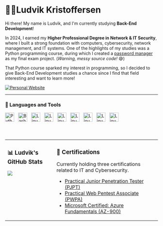 <h1 align="left">👨🏼Ludvik Kristoffersen</h1>

Hi there! My name is Ludvik, and I'm currently studying **Back-End Development**!

In 2024, I earned my **Higher Professional Degree in Network & IT Security**, where I built a strong foundation with computers, cybersecurity, network management, and IT systems. One of the highlights of my studies was a Python programming course, during which I created a [password manager](https://github.com/luddekn/lock-and-key) as my final exam project. (*Warning, messy source code!* 😅)

That Python course sparked my interest in programming, so I decided to give Back-End Development studies a chance since I find that field interesting and want to learn more!

<p align="left">
  <a href="https://luddekn.github.io/">
    <img src="https://custom-icon-badges.demolab.com/badge/-VISIT%20MY%20WEBSITE!-blue?style=for-the-badge&logo=browser&logoColor=white" alt="Personal Website"/>
  </a>
</p>

---

### 🧰 Languages and Tools

<img align="left" alt="Python" width="30px" style="padding-right:10px;" src="https://cdn.jsdelivr.net/gh/devicons/devicon@latest/icons/python/python-original.svg" />
<img align="left" alt="Bash" width="30px" style="padding-right:10px;" src="https://cdn.jsdelivr.net/gh/devicons/devicon@latest/icons/bash/bash-original.svg" />
<img align="left" alt="Linux" width="30px" style="padding-right:10px;" src="https://cdn.jsdelivr.net/gh/devicons/devicon@latest/icons/mysql/mysql-original.svg" />
<img align="left" alt="Linux" width="30px" style="padding-right:10px;" src="https://cdn.jsdelivr.net/gh/devicons/devicon@latest/icons/javascript/javascript-original.svg" />
<img align="left" alt="Linux" width="30px" style="padding-right:10px;" src="https://cdn.jsdelivr.net/gh/devicons/devicon@latest/icons/html5/html5-plain.svg" />
<img align="left" alt="Linux" width="30px" style="padding-right:10px;" src="https://cdn.jsdelivr.net/gh/devicons/devicon@latest/icons/css3/css3-plain.svg" />
<img align="left" alt="Linux" width="30px" style="padding-right:10px;" src="https://cdn.jsdelivr.net/gh/devicons/devicon@latest/icons/vscode/vscode-original.svg" />
<img align="left" alt="Linux" width="30px" style="padding-right:10px;" src="https://cdn.jsdelivr.net/gh/devicons/devicon@latest/icons/linux/linux-original.svg" />
<img align="left" alt="Linux" width="30px" style="padding-right:10px;" src="https://cdn.jsdelivr.net/gh/devicons/devicon@latest/icons/git/git-original.svg" />

<br/>

#
<table width="100%">
  <tr>
    <td style="vertical-align: top;">
      <h3>📊 Ludvik's GitHub Stats</h3>
      <picture>
        <source srcset="https://github-readme-stats.vercel.app/api?username=luddekn&show_icons=true&hide_border=true&hide_title=true&text_color=ffffff&bg_color=00000000&icon_color=ffffff&ring_color=ffffff&disable_animations=true" media="(prefers-color-scheme: dark)"/>
        <source srcset="https://github-readme-stats.vercel.app/api?username=luddekn&show_icons=true&hide_border=true&hide_title=true&text_color=000000&bg_color=00000000&icon_color=000000&ring_color=000000&disable_animations=true" media="(prefers-color-scheme: light), (prefers-color-scheme: no-preference)"/>
        <img src="https://github-readme-stats.vercel.app/api?username=luddekn&show_icons=true&hide_border=true&hide_title=true&text_color=000000&bg_color=00000000&icon_color=000000&ring_color=000000&disable_animations=true" />
      </picture>
    </td>
    <td style="vertical-align: top; padding-right: 20px;">
      <h3>📜 Certifications</h3>
      <p>Currently holding three certifications related to IT and Cybersecurity.</p>
      <ul>
        <li><a href="https://certified.tcm-sec.com/fba51118-8a0a-4b23-9595-23dc33ad9a4e">Practical Junior Penetration Tester (PJPT)</a></li>
        <li><a href="https://certified.tcm-sec.com/874f40b1-a392-43ec-a0c4-fdbdafd37602">Practical Web Pentest Associate (PWPA)</a></li>
        <li><a href="https://www.credly.com/badges/56d4a914-a9cf-43a9-8710-a185805a15d6">Microsoft Certified: Azure Fundamentals (AZ-900)</li>
      </ul>
    </td>
    <br/>
  </tr>
</table>
